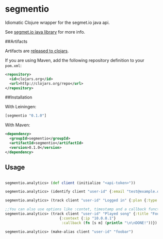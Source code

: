 segmentio
=========

Idiomatic Clojure wrapper for the segmet.io java api.

See [segmet.io java library](https://segment.io/libraries/java) for more info.

##Artifacts

Artifacts are [released to clojars](https://clojars.org/segmentio).

If you are using Maven, add the following repository definition to your `pom.xml`:

``` xml
<repository>
  <id>clojars.org</id>
  <url>http://clojars.org/repo</url>
</repository>
```

##Installation

With Leiningen:

```clj
[segmentio "0.1.0"]
```

With Maven:

```xml
<dependency>
  <groupId>segmentio</groupId>
  <artifactId>segmentio</artifactId>
  <version>0.1.0</version>
</dependency>

```

## Usage


```clojure

segmentio.analytics> (def client (initialize "<api-token>"))

segmentio.analytics> (identify client "user-id" {:email "test@example.org"})

segmentio.analytics> (track client "user-id" "Logged in" {:plan {:type "trial" :started (DateTime.)}})

;;You can also use options like :contet, timestamp and a callback function. See api for details
segmentio.analytics> (track client "user-id" "Played song" {:title "Foobar"} 
                         {:context {:ip "10.0.0.1"} 
                          :callback (fn [s m] (println "\n\nDONE!"))})

segmentio.analytics> (make-alias client "user-id" "foobar")

```


